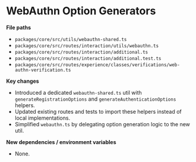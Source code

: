# WebAuthn Option Generators

**File paths**
- `packages/core/src/utils/webauthn-shared.ts`
- `packages/core/src/routes/interaction/utils/webauthn.ts`
- `packages/core/src/routes/interaction/additional.ts`
- `packages/core/src/routes/interaction/additional.test.ts`
- `packages/core/src/routes/experience/classes/verifications/web-authn-verification.ts`

**Key changes**
- Introduced a dedicated `webauthn-shared.ts` util with `generateRegistrationOptions` and `generateAuthenticationOptions` helpers.
- Updated existing routes and tests to import these helpers instead of local implementations.
- Simplified `webauthn.ts` by delegating option generation logic to the new util.

**New dependencies / environment variables**
- None.
